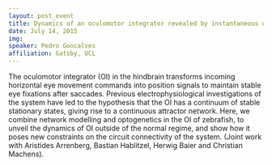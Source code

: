```yaml
---
layout: post_event
title: Dynamics of an oculomotor integrator revealed by instantaneous optogenetic perturbations.
date: July 14, 2015
img:
speaker: Pedro Goncalves
affiliation: Gatsby, UCL
---
```

The oculomotor integrator (OI) in the hindbrain transforms incoming horizontal eye movement commands into position signals to maintain stable eye fixations after saccades. Previous electrophysiological investigations of the system have led to the hypothesis that the OI has a continuum of stable stationary states, giving rise to a continuous attractor network. Here, we combine network modelling and optogenetics in the OI of zebrafish, to unveil the dynamics of OI outside of the normal regime, and show how it poses new constraints on the circuit connectivity of the system. (Joint work with Aristides Arrenberg, Bastian Hablitzel, Herwig Baier and Christian Machens).
